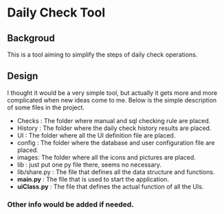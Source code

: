# Daily Check Tool

## Backgroud
This is a tool aiming to simplify the steps of daily check operations.

## Design
I thought it would be a very simple tool, but actually it gets more and more complicated when new ideas come to me.
Below is the simple description of some files in the project.
- Checks : The folder where manual and sql checking rule are placed.
- History : The folder where the daily check history results are placed.
- UI : The folder where all the UI definition file are placed.
- config : The folder where the database and user configuration file are placed.
- images: The folder where all the icons and pictures are placed.
- lib : just put one py file there, seems no necessary.
- lib/share.py : The file that defines all the data structure and functions.
- **main.py** : The file that is used to start the application.
- **uiClass.py** : The file that defines the actual function of all the UIs.

### Other info would be added if needed.